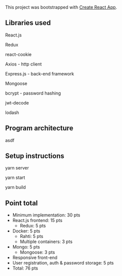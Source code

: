 This project was bootstrapped with [Create React App](https://github.com/facebook/create-react-app).

## Libraries used

React.js

Redux

react-cookie

Axios - http client

Express.js - back-end framework

Mongoose

bcrypt - password hashing

jwt-decode

lodash

## Program architecture

asdf

## Setup instructions

yarn server

yarn start

yarn build

## Point total

- Minimum implementation: 30 pts
- React.js frontend: 15 pts
  - Redux: 5 pts
- Docker: 5 pts
  - Rahti: 5 pts
  - Multiple containers: 3 pts
- Mongo: 5 pts
  - Mongoose: 3 pts
- Responsive front-end
- User registration, auth & password storage: 5 pts
- Total: 76 pts
